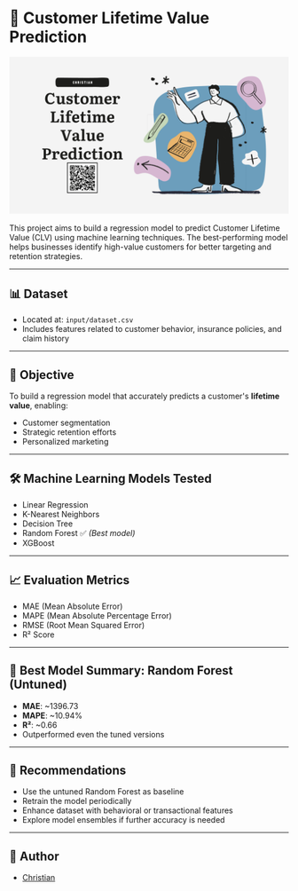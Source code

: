 # 🧠 Customer Lifetime Value Prediction

![presentation](./media/Customer%20Lifetime%20Value%20Prediction.gif)

This project aims to build a regression model to predict Customer Lifetime Value (CLV) using machine learning techniques. The best-performing model helps businesses identify high-value customers for better targeting and retention strategies.


---

## 📊 Dataset

- Located at: `input/dataset.csv`
- Includes features related to customer behavior, insurance policies, and claim history

---

## 🚀 Objective

To build a regression model that accurately predicts a customer's **lifetime value**, enabling:

- Customer segmentation
- Strategic retention efforts
- Personalized marketing

---

## 🛠️ Machine Learning Models Tested

- Linear Regression
- K-Nearest Neighbors
- Decision Tree
- Random Forest ✅ *(Best model)*
- XGBoost

---

## 📈 Evaluation Metrics

- MAE (Mean Absolute Error)  
- MAPE (Mean Absolute Percentage Error)  
- RMSE (Root Mean Squared Error)  
- R² Score

---

## 🧪 Best Model Summary: Random Forest (Untuned)

- **MAE**: ~1396.73  
- **MAPE**: ~10.94%  
- **R²**: ~0.66  
- Outperformed even the tuned versions

---

## 📌 Recommendations

- Use the untuned Random Forest as baseline
- Retrain the model periodically
- Enhance dataset with behavioral or transactional features
- Explore model ensembles if further accuracy is needed

---

## 📄 Author

- [Christian](https://github.com/Christian-Chrata) 